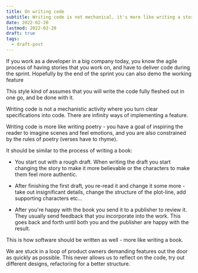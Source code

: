 ```yaml
---
title: On writing code
subtitle: Writing code is not mechanical, it's more like writing a story
date: 2022-02-20
lastmod: 2022-02-20
draft: true
tags:
  - draft-post
---
```


If you work as a developer in a big company today, you know the agile process of having stories that you work on, and have to deliver code during the sprint. Hopefully by the end of the sprint you can also demo the working feature

This style kind of assumes that you will write the code fully fleshed out in one go, and be done with it.

Writing code is not a mechanistic activity where you turn clear specifications into code. There are infinity ways of implementing a feature.

Writing code is more like writing poetry - you have a goal of inspiring the reader to imagine scenes and feel emotions, and you are also constrained by the rules of poetry (verses have to rhyme).

It should be similar to the process of writing a book:

- You start out with a rough draft. When writing the draft you start changing the story to make it more believable or the characters to make them feel more authentic.

- After finishing the first draft, you re-read it and change it some more - take out insignificant details, change the structure of the plot-line, add supporting characters etc...

- After you're happy with the book you send it to a publisher to review it. They usually send feedback that you incorporate into the work. This goes back and forth until both you and the publisher are happy with the result.

This is how software should be written as well - more like writing a book.

We are stuck in a loop of product owners demanding features out the door as quickly as possible. This never allows us to reflect on the code, try out different designs, refactoring for a better structure. 